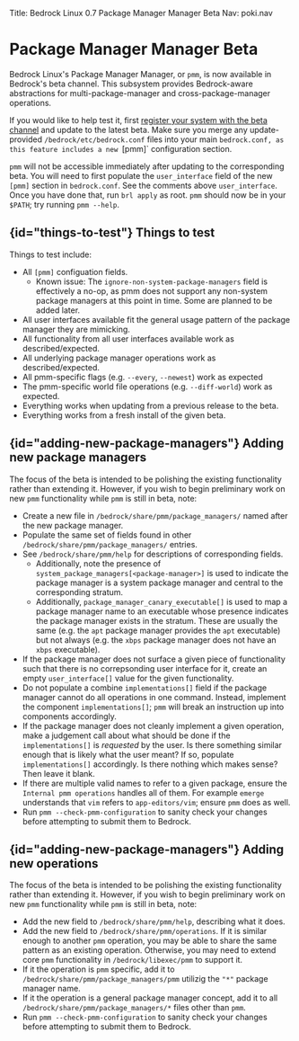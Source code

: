 Title: Bedrock Linux 0.7 Package Manager Manager Beta
Nav: poki.nav

Package Manager Manager Beta
============================

Bedrock Linux's Package Manager Manager, or `pmm`, is now available in
Bedrock's beta channel.  This subsystem provides Bedrock-aware abstractions for
multi-package-manager and cross-package-manager operations.

If you would like to help test it, first [register your system with the beta
channel](beta-channel.html) and update to the latest beta.  Make sure you merge
any update-provided `/bedrock/etc/bedrock.conf` files into your main
`bedrock.conf, as this feature includes a new `[pmm]` configuration section.

`pmm` will not be accessible immediately after updating to the corresponding
beta.  You will need to first populate the `user_interface` field of the new `[pmm]`
section in `bedrock.conf`.  See the comments above `user_interface`.  Once you
have done that,  run `brl apply` as root.  `pmm` should now be in your `$PATH`;
try running `pmm --help`.

## {id="things-to-test"} Things to test

Things to test include:

- All `[pmm]` configuation fields.
	- Known issue: The `ignore-non-system-package-managers` field is effectively a no-op, as pmm does not support any non-system package managers at this point in time.  Some are planned to be added later.
- All user interfaces available fit the general usage pattern of the package manager they are mimicking.
- All functionality from all user interfaces available work as described/expected.
- All underlying package manager operations work as described/expected.
- All pmm-specific flags (e.g. `--every`, `--newest`) work as expected
- The pmm-specific world file operations (e.g. `--diff-world`) work as expected.
- Everything works when updating from a previous release to the beta.
- Everything works from a fresh install of the given beta.

## {id="adding-new-package-managers"} Adding new package managers

The focus of the beta is intended to be polishing the existing functionality rather than extending it.  However, if you wish to begin preliminary work on new `pmm` functionality while `pmm` is still in beta, note:

- Create a new file in `/bedrock/share/pmm/package_managers/` named after the new package manager.
- Populate the same set of fields found in other `/bedrock/share/pmm/package_managers/` entries.
- See `/bedrock/share/pmm/help` for descriptions of corresponding fields.
	- Additionally, note the presence of `system_package_managers[<package-manager>]` is used to indicate the package manager is a system package manager and central to the corresponding stratum.
	- Additionally, `package_manager_canary_executable[]` is used to map a package manager name to an executable whose presence indicates the package manager exists in the stratum.  These are usually the same (e.g. the `apt` package manager provides the `apt` executable) but not always (e.g. the `xbps` package manager does not have an `xbps` executable).
- If the package manager does not surface a given piece of functionality such that there is no correpsonding user interface for it, create an empty `user_interface[]` value for the given functionality.
- Do not populate a combine `implementations[]` field if the package manager cannot do all operations in one command.  Instead, implement the component `implementations[]`; `pmm` will break an instruction up into components accordingly.
- If the package manager does not cleanly implement a given operation, make a judgement call about what should be done if the `implementations[]` is _requested_ by the user.  Is there something similar enough that is likely what the user meant?  If so, populate `implementations[]` accordingly.  Is there nothing which makes sense?  Then leave it blank.
- If there are multiple valid names to refer to a given package, ensure the `Internal pmm operations` handles all of them.  For example `emerge` understands that `vim` refers to `app-editors/vim`; ensure `pmm` does as well.
- Run `pmm --check-pmm-configuration` to sanity check your changes before attempting to submit them to Bedrock.

## {id="adding-new-package-managers"} Adding new operations

The focus of the beta is intended to be polishing the existing functionality rather than extending it.  However, if you wish to begin preliminary work on new `pmm` functionality while `pmm` is still in beta, note:

- Add the new field to `/bedrock/share/pmm/help`, describing what it does.
- Add the new field to `/bedrock/share/pmm/operations`.  If it is similar enough to another `pmm` operation, you may be able to share the same pattern as an existing operation.  Otherwise, you may need to extend core `pmm` functionality in `/bedrock/libexec/pmm` to support it.
- If it the operation is `pmm` specific, add it to `/bedrock/share/pmm/package_managers/pmm` utilizig the `"*"` package manager name.
- If it the operation is a general package manager concept, add it to all `/bedrock/share/pmm/package_managers/*` files other than `pmm`.
- Run `pmm --check-pmm-configuration` to sanity check your changes before attempting to submit them to Bedrock.

